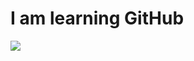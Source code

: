 <h1>I am learning GitHub</h1>
<img src="https://images.tv9hindi.com/wp-content/uploads/2023/11/shah-rukh-khan-bollywood-box-office-collection.jpg">

